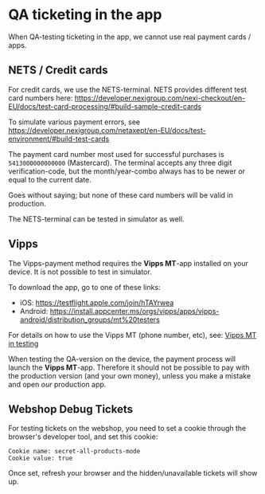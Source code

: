 # QA ticketing in the app

When QA-testing ticketing in the app, we cannot use real payment cards / apps.

## NETS / Credit cards

For credit cards, we use the NETS-terminal. NETS provides different test card numbers here: https://developer.nexigroup.com/nexi-checkout/en-EU/docs/test-card-processing/#build-sample-credit-cards

To simulate various payment errors, see https://developer.nexigroup.com/netaxept/en-EU/docs/test-environment/#build-test-cards

The payment card number most used for successful purchases is `5413000000000000` (Mastercard). The terminal accepts any three digit verification-code, but the month/year-combo always has to be newer or equal to the current date.

Goes without saying; but none of these card numbers will be valid in production.

The NETS-terminal can be tested in simulator as well.

## Vipps

The Vipps-payment method requires the **Vipps MT**-app installed on your device. It is not possible to test in simulator.

To download the app, go to one of these links:

- iOS: https://testflight.apple.com/join/hTAYrwea
- Android: https://install.appcenter.ms/orgs/vipps/apps/vipps-android/distribution_groups/mt%20testers

For details on how to use the Vipps MT (phone number, etc), see: [Vipps MT in testing](https://github.com/AtB-AS/docs-private/blob/main/vipps-mt.md)

When testing the QA-version on the device, the payment process will launch the **Vipps MT**-app. Therefore it should not be possible to pay with the production version (and your own money), unless you make a mistake and open _our_ production app.


## Webshop Debug Tickets

For testing tickets on the webshop, you need to set a cookie through the browser's developer tool, and set this cookie:

```
Cookie name: secret-all-products-mode
Cookie value: true 
```

Once set, refresh your browser and the hidden/unavailable tickets will show up.
